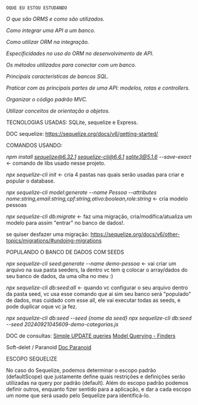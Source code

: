     OQUE EU ESTOU ESTUDANDO
      
  *O que são ORMS e como são utilizados.*

  *Como integrar uma API a um banco.*

  *Como utilizar ORM na integração.*

  *Especificidades no uso do ORM no desenvolvimento de API.*

  *Os métodos utilizados para conectar com um banco.*

  *Principais características de bancos SQL.*

  *Praticar com as principais partes de uma API: modelos, rotas e controllers.*

  *Organizar o código padrão MVC.*

  *Utilizar conceitos de orientação a objetos.*


TECNOLOGIAS USADAS: SQLite, sequelize e Express.

DOC sequelize: https://sequelize.org/docs/v6/getting-started/

 COMANDOS USANDO:

*npm install sequelize@6.32.1 sequelize-cli@6.6.1 sqlite3@5.1.6 --save-exact* <- comando de libs usado nesse projeto.

*npx sequelize-cli init* <- cria 4 pastas nas quais serão usadas para criar e popular o database.

*npx sequelize-cli model:generate --name Pessoa --attributes nome:string,email:string,cpf:string,ativo:boolean,role:string* <- cria modelo pessoas

*npx sequelize-cli db:migrate* <- faz uma migração, cria/modifica/atualiza um modelo para assim "entrar" no banco de dados!.

se quiser desfazer uma migração: https://sequelize.org/docs/v6/other-topics/migrations/#undoing-migrations

 POPULANDO O BANCO DE DADOS COM SEEDS

*npx sequelize-cli seed:generate --name demo-pessoa* <- vai criar um arquivo na sua pasta seeders, la dentro vc tem q colocar o array/dados do seu banco de dados, da uma olha no meu :)

*npx sequelize-cli db:seed:all* <- quando vc configurar o seu arquivo dentro da pasta seed, vc usa esse comando que ai sim seu banco será "populado" de dados, mas cuidado com esse all, ele vai executar todas as seeds, e pode duplicar oque vc ja fez.

*npx sequelize-cli db:seed --seed {nome da seed}*
*npx sequelize-cli db:seed --seed 20240921045609-demo-categorias.js*

DOC de consultas:
[Simple UPDATE queries](https://sequelize.org/docs/v6/core-concepts/model-querying-basics/#simple-update-queries)
[Model Querying - Finders](https://sequelize.org/docs/v6/core-concepts/model-querying-finders/)

Soft-delet / Paranoid
[Doc Paranoid](https://sequelize.org/docs/v6/core-concepts/model-querying-finders/)

ESCOPO SEQUELIZE

No caso do Sequelize, podemos determinar o escopo padrão (defaultScope) que justamente define quais restrições e definições serão utilizadas na query por padrão (default). Além do escopo padrão podemos definir outros, enquanto fizer sentido para a aplicação, e dar a cada escopo um nome que será usado pelo Sequelize para identificá-lo.